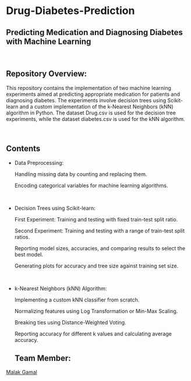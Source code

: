 # Drug-Diabetes-Prediction

## Predicting Medication and Diagnosing Diabetes with Machine Learning

<br>

## Repository Overview:

This repository contains the implementation of two machine learning experiments aimed at predicting appropriate medication for patients and diagnosing diabetes. The experiments involve decision trees using Scikit-learn and a custom implementation of the k-Nearest Neighbors (kNN) algorithm in Python. The dataset Drug.csv is used for the decision tree experiments, while the dataset diabetes.csv is used for the kNN algorithm.

<br>

## Contents
- Data Preprocessing:

  Handling missing data by counting and replacing them.
  
  Encoding categorical variables for machine learning algorithms.

<br>

- Decision Trees using Scikit-learn:

  First Experiment: Training and testing with fixed train-test split ratio.
  
  Second Experiment: Training and testing with a range of train-test split ratios.
  
  Reporting model sizes, accuracies, and comparing results to select the best model.
  
  Generating plots for accuracy and tree size against training set size.

<br>

- k-Nearest Neighbors (kNN) Algorithm:

  Implementing a custom kNN classifier from scratch.
  
  Normalizing features using Log Transformation or Min-Max Scaling.
  
  Breaking ties using Distance-Weighted Voting.
  
  Reporting accuracy for different k values and calculating average accuracy.

  ## Team Member:
[Malak Gamal](https://github.com/malakg1)
